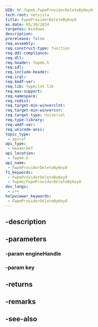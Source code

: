 ```yaml
---
UID: NF:fwpmk.FwpmProviderDeleteByKey0
tech.root: netvista
title: FwpmProviderDeleteByKey0
ms.date: 05/30/2024
targetos: Windows
description: 
prerelease: false
req.assembly: 
req.construct-type: function
req.ddi-compliance: 
req.dll: 
req.header: fwpmk.h
req.idl: 
req.include-header: 
req.irql: 
req.kmdf-ver: 
req.lib: fwpkclnt.lib
req.max-support: 
req.namespace: 
req.redist: 
req.target-min-winverclnt: 
req.target-min-winversvr: 
req.target-type: Universal
req.type-library: 
req.umdf-ver: 
req.unicode-ansi: 
topic_type:
 - apiref
api_type:
 - HeaderDef
api_location:
 - fwpmk.h
api_name:
 - FwpmProviderDeleteByKey0
f1_keywords:
 - FwpmProviderDeleteByKey0
 - fwpmk/FwpmProviderDeleteByKey0
dev_langs:
 - c++
helpviewer_keywords:
 - FwpmProviderDeleteByKey0
---
```


## -description

## -parameters

### -param engineHandle

### -param key

## -returns

## -remarks

## -see-also

